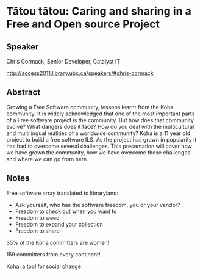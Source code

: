 Tātou tātou: Caring and sharing in a Free and Open source Project
=================================================================

Speaker
-------
Chris Cormack, Senior Developer, Catalyst IT

http://access2011.library.ubc.ca/speakers/#chris-cormack

Abstract
--------
Growing a Free Software community, lessons learnt from the Koha community. It is widely acknowledged that one of the most important parts of a Free software project is the community. But how does that community evolve? What dangers does it face? How do you deal with the multicultural and multilingual realities of a worldwide community? Koha is a 11 year old project to build a free software ILS. As the project has grown in popularity it has had to overcome several challenges. This presentation will cover how we have grown the community, how we have overcome these challenges and where we can go from here.

Notes
-----
Free software array translated to libraryland:
- Ask yourself, who has the software freedom, you or your vendor?
- Freedom to check out when you want to
- Freedom to weed
- Freedom to expand your collection
- Freedom to share

35% of the Koha committers are women!

159 committers from every continent!

Koha: a tool for social change
